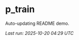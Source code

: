 # p_train

Auto-updating README demo.

<!--START_SECTION:status-->
_Last run: 2025-10-20 04:29 UTC_
<!--END_SECTION:status-->














































































































































































































































































































































































































































































































































































































































































































































































































































































































































































































































































































































































































































































































































